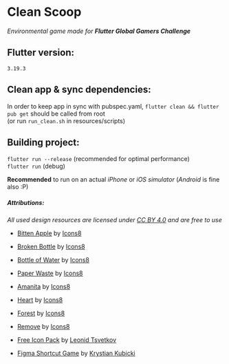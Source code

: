 # Clean Scoop

*Environmental game made for **Flutter Global Gamers Challenge***

## Flutter version:
`3.19.3`

## Clean app & sync dependencies:
In order to keep app in sync with pubspec.yaml, `flutter clean && flutter pub get` should be called from root\
(or run `run_clean.sh` in resources/scripts)

## Building project:
`flutter run --release` (recommended for optimal performance)\
`flutter run` (debug)

**Recommended** to run on an actual *iPhone* or *iOS simulator* (*Android* is fine also :P)

##### Attributions:
*All used design resources are licensed under [CC BY 4.0](https://creativecommons.org/licenses/by/4.0/) and are free to use*
- [Bitten Apple](https://icons8.com/icon/eJZV3WbzCyKp/bitten-apple) by [Icons8](https://icons8.com)
- [Broken Bottle](https://icons8.com/icon/wv6VCeYnRmIu/broken-bottle) by [Icons8](https://icons8.com)
- [Bottle of Water](https://icons8.com/icon/B5GNeChGbLkR/bottle-of-water) by [Icons8](https://icons8.com)
- [Paper Waste](https://icons8.com/icon/kpU96CdvUW1z/paper-waste) by [Icons8](https://icons8.com)
- [Amanita](https://icons8.com/icon/gCqOvkx1Xfs2/amanita) by [Icons8](https://icons8.com)
- [Heart](https://icons8.com/icon/kI8i17fiHkpk/heart) by [Icons8](https://icons8.com)
- [Forest](https://icons8.com/icon/Ah17OpXv85zO/forest) by [Icons8](https://icons8.com)
- [Remove](https://icons8.com/icon/xiQbirZb0aZs/remove) by [Icons8](https://icons8.com)

- [Free Icon Pack](https://www.figma.com/community/file/886554014393250663/free-icon-pack-1700-icons) by [Leonid Tsvetkov](https://www.figma.com/@Leonid)

- [Figma Shortcut Game](https://www.figma.com/community/file/1341904665105761312/figma-game-shortcut-master-yes-its-prototype?searchSessionId=ltopkdf9-avsw4q23m64) by [Krystian Kubicki](https://www.figma.com/@krystiankubicki)
